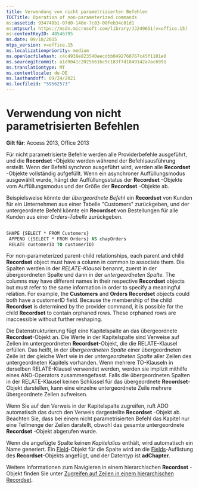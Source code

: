 ```yaml
---
title: Verwendung von nicht parametrisierten Befehlen
TOCTitle: Operation of non-parameterized commands
ms:assetid: 934740b1-07d0-140e-7c83-00feb34c01d1
ms:mtpsurl: https://msdn.microsoft.com/library/JJ249651(v=office.15)
ms:contentKeyID: 48546395
ms.date: 09/18/2015
mtps_version: v=office.15
ms.localizationpriority: medium
ms.openlocfilehash: c4c4938e823540eecdbb0492760767c45f1101e0
ms.sourcegitcommit: a1d9041c20256616c9c183f7d1049142a7ac6991
ms.translationtype: MT
ms.contentlocale: de-DE
ms.lasthandoff: 09/24/2021
ms.locfileid: "59562573"
---
```

# <a name="operation-of-non-parameterized-commands"></a>Verwendung von nicht parametrisierten Befehlen


**Gilt für**: Access 2013, Office 2013

Für nicht parametrisierte Befehle werden alle Providerbefehle ausgeführt, und die **Recordset** -Objekte werden während der Befehlsausführung erstellt. Wenn der Befehl synchron ausgeführt wird, werden alle **Recordset** -Objekte vollständig aufgefüllt. Wenn ein asynchroner Auffüllungsmodus ausgewählt wurde, hängt der Auffüllungsstatus der **Recordset** -Objekte vom Auffüllungsmodus und der Größe der **Recordset** -Objekte ab.

Beispielsweise könnte der *übergeordnete Befehl* ein **Recordset** von Kunden für ein Unternehmen aus einer Tabelle "Customers" zurückgeben, und der untergeordnete Befehl könnte ein **Recordset** von Bestellungen für alle Kunden aus einer *Orders-Tabelle* zurückgeben.

```vb 
 
SHAPE {SELECT * FROM Customers} 
 APPEND ({SELECT * FROM Orders} AS chapOrders 
 RELATE customerID TO customerID) 
```

For non-parameterized parent-child relationships, each parent and child **Recordset** object must have a column in common to associate them. Die Spalten werden in der *RELATE-Klausel* benannt, zuerst in der übergeordneten Spalte und dann in der *untergeordneten Spalte.* The columns may have different names in their respective **Recordset** objects but must refer to the same information in order to specify a meaningful relation. For example, the **Customers** and **Orders** **Recordset** objects could both have a customerID field. Because the membership of the child **Recordset** is determined by the provider command, it is possible for the child **Recordset** to contain orphaned rows. These orphaned rows are inaccessible without further reshaping.

Die Datenstrukturierung fügt eine Kapitelspalte an das übergeordnete **Recordset**-Objekt an. Die Werte in der Kapitelspalte sind Verweise auf Zeilen im untergeordneten **Recordset**-Objekt, die die RELATE-Klausel erfüllen. Das heißt, in der *übergeordneten Spalte* einer übergeordneten Zeile ist der gleiche Wert wie in der *untergeordneten Spalte* aller Zeilen des untergeordneten Kapitels vorhanden. Wenn mehrere TO-Klauseln in derselben RELATE-Klausel verwendet werden, werden sie implizit mithilfe eines AND-Operators zusammengefasst. Falls die übergeordneten Spalten in der RELATE-Klausel keinen Schlüssel für das übergeordnete **Recordset**-Objekt darstellen, kann eine einzelne untergeordnete Zeile mehrere übergeordnete Zeilen aufweisen.

Wenn Sie auf den Verweis in der Kapitelspalte zugreifen, ruft ADO automatisch das durch den Verweis dargestellte **Recordset** -Objekt ab. Beachten Sie, dass bei einem nicht parametrisierten Befehl das Kapitel nur eine Teilmenge der Zeilen darstellt, obwohl das gesamte untergeordnete **Recordset** -Objekt abgerufen wurde.

Wenn die angefügte Spalte keinen *Kapitelalias* enthält, wird automatisch ein Name generiert. Ein [Field](field-object-ado.md)-Objekt für die Spalte wird an die [Fields](fields-collection-ado.md)-Auflistung des **Recordset**-Objekts angefügt, und der Datentyp ist **adChapter**.

Weitere Informationen zum Navigieren in einem hierarchischen **Recordset** -Objekt finden Sie unter [Zugreifen auf Zeilen in einem hierarchischen Recordset](accessing-rows-in-a-hierarchical-recordset.md).

